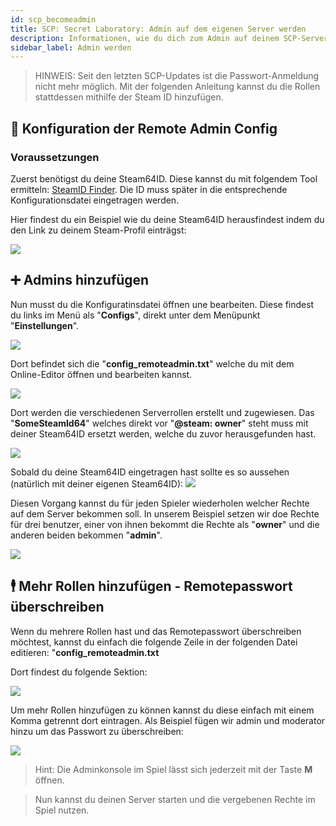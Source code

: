 ```yaml
---
id: scp_becomeadmin
title: SCP: Secret Laboratory: Admin auf dem eigenen Server werden
description: Informationen, wie du dich zum Admin auf deinem SCP-Server von ZAP-Hosting.com machen kannst - ZAP-Hosting.com Dokumentationen
sidebar_label: Admin werden
---
```


> HINWEIS: Seit den letzten SCP-Updates ist die Passwort-Anmeldung nicht mehr möglich. Mit der folgenden Anleitung kannst du die Rollen stattdessen mithilfe der Steam ID hinzufügen.

##  📃 Konfiguration der Remote Admin Config

### Voraussetzungen

Zuerst benötigst du deine Steam64ID.
Diese kannst du mit folgendem Tool ermitteln: [SteamID Finder](https://steamid.io/lookup).
Die ID muss später in die entsprechende Konfigurationsdatei eingetragen werden.

Hier findest du ein Beispiel wie du deine Steam64ID herausfindest indem du den Link zu deinem Steam-Profil einträgst:

![](https://screensaver01.zap-hosting.com/index.php/s/e3RmtQ4MPXreT4a/preview)

## ➕ Admins hinzufügen

Nun musst du die Konfiguratinsdatei öffnen une bearbeiten.
Diese findest du links im Menü als "**Configs**", direkt unter dem Menüpunkt "**Einstellungen**".

![](https://screensaver01.zap-hosting.com/index.php/s/skPdcw2DDy5zo3H/preview)

Dort befindet sich die "**config_remoteadmin.txt**" welche du mit dem Online-Editor öffnen und bearbeiten kannst.

![](https://screensaver01.zap-hosting.com/index.php/s/p9BwZkyzXeZ42nn/preview)

Dort werden die verschiedenen Serverrollen erstellt und zugewiesen.
Das "**SomeSteamId64**" welches direkt vor "**@steam: owner**" steht muss mit deiner Steam64ID ersetzt werden, welche du zuvor herausgefunden hast.

![](https://screensaver01.zap-hosting.com/index.php/s/oaTqEsxPaeD52SA/preview)

Sobald du deine Steam64ID eingetragen hast sollte es so aussehen (natürlich mit deiner eigenen Steam64ID):
![](https://screensaver01.zap-hosting.com/index.php/s/kNcH4qiT3sEtnoJ/preview)

Diesen Vorgang kannst du für jeden Spieler wiederholen welcher Rechte auf dem Server bekommen soll.
In unserem Beispiel setzen wir doe Rechte für drei benutzer, einer von ihnen bekommt die Rechte als "**owner**" und die anderen beiden bekommen "**admin**".

![](https://screensaver01.zap-hosting.com/index.php/s/xLBKPqePiHCcZ7C/preview)

## 🕴️ Mehr Rollen hinzufügen - Remotepasswort überschreiben

Wenn du mehrere Rollen hast und das Remotepasswort überschreiben möchtest, kannst du einfach die folgende Zeile in der folgenden Datei editieren:
"**config_remoteadmin.txt**

Dort findest du folgende Sektion: 

![](https://screensaver01.zap-hosting.com/index.php/s/7otKf2fwcPRZzwL/preview)

Um mehr Rollen hinzufügen zu können kannst du diese einfach mit einem Komma getrennt dort eintragen.
Als Beispiel fügen wir admin und moderator hinzu um das Passwort zu überschreiben:

![](https://screensaver01.zap-hosting.com/index.php/s/pLpMRiipT5J3btk/preview)

> Hint: Die Adminkonsole im Spiel lässt sich jederzeit mit der Taste **M** öffnen.

> Nun kannst du deinen Server starten und die vergebenen Rechte im Spiel nutzen.
